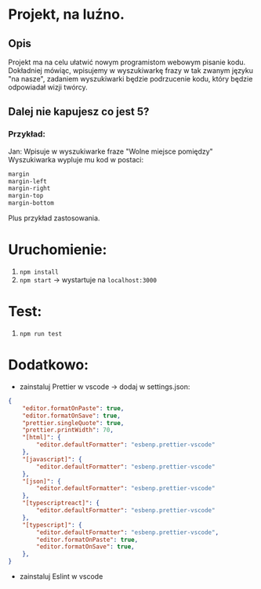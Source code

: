 # Projekt, na luźno.

## Opis
Projekt ma na celu ułatwić nowym programistom webowym pisanie kodu.
Dokładniej mówiąc, wpisujemy w wyszukiwarkę frazy w tak zwanym języku "na nasze", zadaniem wyszukiwarki będzie podrzucenie kodu, który będzie odpowiadał wizji twórcy.

## Dalej nie kapujesz co jest 5?
### Przykład:
Jan: Wpisuje w wyszukiwarke fraze "Wolne miejsce pomiędzy"
Wyszukiwarka wypluje mu kod w postaci:
```css
margin
margin-left
margin-right
margin-top
margin-bottom
```
Plus przykład zastosowania.

# Uruchomienie:
1. `npm install`
2. `npm start` -> wystartuje na `localhost:3000`

# Test:
1. `npm run test`

# Dodatkowo:
- zainstaluj Prettier w vscode -> dodaj w settings.json:
```json
{
    "editor.formatOnPaste": true,
    "editor.formatOnSave": true,
    "prettier.singleQuote": true,
    "prettier.printWidth": 70,
    "[html]": {
        "editor.defaultFormatter": "esbenp.prettier-vscode"
    },
    "[javascript]": {
        "editor.defaultFormatter": "esbenp.prettier-vscode"
    },
    "[json]": {
        "editor.defaultFormatter": "esbenp.prettier-vscode"
    },
    "[typescriptreact]": {
        "editor.defaultFormatter": "esbenp.prettier-vscode"
    },
    "[typescript]": {
        "editor.defaultFormatter": "esbenp.prettier-vscode",
        "editor.formatOnPaste": true,
        "editor.formatOnSave": true,
    },
}
```
- zainstaluj Eslint w vscode
